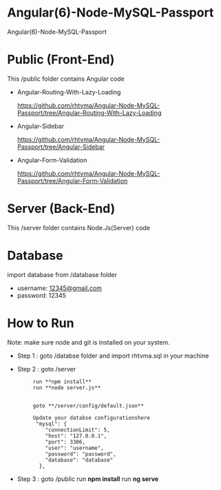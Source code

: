 # Angular(6)-Node-MySQL-Passport
Angular(6)-Node-MySQL-Passport

# Public (Front-End)

This /public folder contains Angular code 

* Angular-Routing-With-Lazy-Loading 

  https://github.com/rhtvma/Angular-Node-MySQL-Passport/tree/Angular-Routing-With-Lazy-Loading


* Angular-Sidebar 

  https://github.com/rhtvma/Angular-Node-MySQL-Passport/tree/Angular-Sidebar

* Angular-Form-Validation 

  https://github.com/rhtvma/Angular-Node-MySQL-Passport/tree/Angular-Form-Validation


# Server (Back-End)

This /server folder contains Node.Js(Server) code 


# Database

import database from /database folder

 * username: 12345@gmail.com
 * password: 12345
 
 
 
 
 # How to Run
 
   Note: make sure node and git is installed on your system.
     
   * Step 1 : goto /databse folder and import rhtvma.sql in your machine
   
   
   * Step 2 : goto /server 
              
              run **npm install** 
              run **node server.js**
              
              
              goto **/server/config/default.json**
              
              Update your databse configurationshere
               "mysql": {
                  "connectionLimit": 5,
                  "host": "127.0.0.1",
                  "port": 3306,
                  "user": "username",
                  "password": "password",
                  "database": "database"
                },

   * Step 3 : goto /public 
              run **npm install**
              run **ng serve**

 
 
 
 
 
 
 
 
 
 
 
 
 
